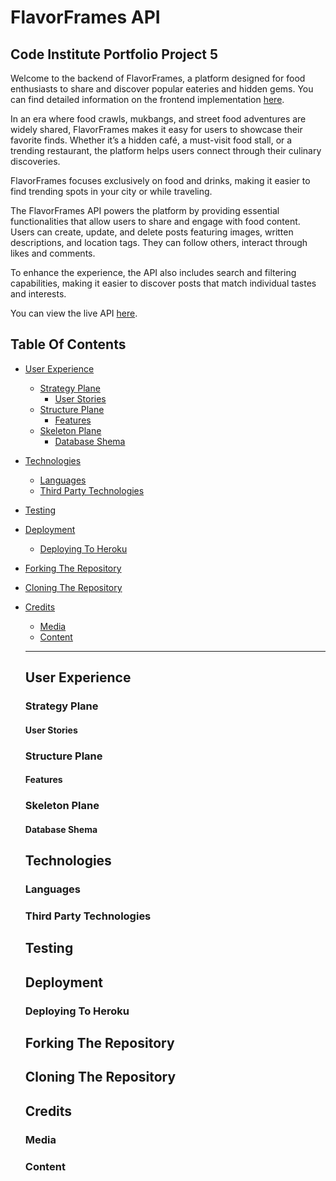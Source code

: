 # FlavorFrames API

## Code Institute Portfolio Project 5

Welcome to the backend of FlavorFrames, a platform designed for food enthusiasts to share and discover popular eateries and hidden gems. You can find detailed information on the frontend implementation [here](https://github.com/Maximiliane-K/flavorframes).

In an era where food crawls, mukbangs, and street food adventures are widely shared, FlavorFrames makes it easy for users to showcase their favorite finds. Whether it’s a hidden café, a must-visit food stall, or a trending restaurant, the platform helps users connect through their culinary discoveries.

FlavorFrames focuses exclusively on food and drinks, making it easier to find trending spots in your city or while traveling.

The FlavorFrames API powers the platform by providing essential functionalities that allow users to share and engage with food content. 
Users can create, update, and delete posts featuring images, written descriptions, and location tags. They can follow others, interact through likes and comments. 

To enhance the experience, the API also includes search and filtering capabilities, making it easier to discover posts that match individual tastes and interests.

You can view the live API [here](https://flavorframes-drf-api-571215953f7d.herokuapp.com/).

## **Table Of Contents**
* [User Experience](#user-experience)
  * [Strategy Plane](#strategy-plane)
    * [User Stories](#user-stories)
  * [Structure Plane](#structure-plane)
    * [Features](#features)
  * [Skeleton Plane](#skeleton-plane)
    * [Database Shema](#database-shema)
* [Technologies](#technologies)
  * [Languages](#languages)
  * [Third Party Technologies](#third-party-technologies)
* [Testing](#testing)
* [Deployment](#deployment)
  * [Deploying To Heroku](#deploying-to-heroku)
* [Forking The Repository](#forking-the-repository)
* [Cloning The Repository](#cloning-the-repository)
* [Credits](#credits)
  * [Media](#media)
  * [Content](#content)
      
  ---

  ## User Experience

  ### Strategy Plane

  #### **User Stories**

  ### Structure Plane

  #### **Features**

  ### Skeleton Plane

  #### **Database Shema**


  ## Technologies

  ### Languages

  ### Third Party Technologies


  ## Testing


  ## Deployment

  ### Deploying To Heroku
  

  ## Forking The Repository
  

  ## Cloning The Repository
  

  ## Credits

  ### Media
  
  ### Content

  
  
  
